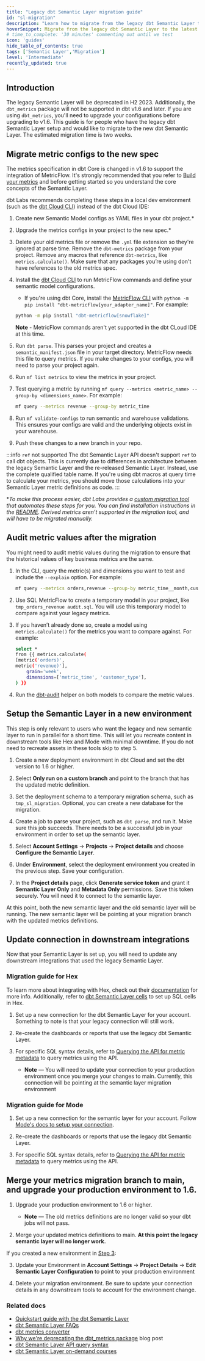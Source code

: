 ```yaml
---
title: "Legacy dbt Semantic Layer migration guide"
id: "sl-migration"
description: "Learn how to migrate from the legacy dbt Semantic Layer to the latest one."
hoverSnippet: Migrate from the legacy dbt Semantic Layer to the latest one.
# time_to_complete: '30 minutes' commenting out until we test
icon: 'guides'
hide_table_of_contents: true
tags: ['Semantic Layer','Migration']
level: 'Intermediate'
recently_updated: true
---
```


<div style={{maxWidth: '900px'}}>

## Introduction

The legacy Semantic Layer will be deprecated in H2 2023. Additionally, the `dbt_metrics` package will not be supported in dbt v1.6 and later. If you are using `dbt_metrics`, you'll need to upgrade your configurations before upgrading to v1.6. This guide is for people who have the legacy dbt Semantic Layer setup and would like to migrate to the new dbt Semantic Layer. The estimated migration time is two weeks. 


## Migrate metric configs to the new spec

The metrics specification in dbt Core is changed in v1.6 to support the integration of MetricFlow. It's strongly recommended that you refer to [Build your metrics](/docs/build/build-metrics-intro) and before getting started so you understand the core concepts of the Semantic Layer. 

dbt Labs recommends completing these steps in a local dev environment (such as the [dbt Cloud CLI](/docs/cloud/cloud-cli-installation)) instead of the dbt Cloud IDE: 

1. Create new Semantic Model configs as YAML files in your dbt project.*
1. Upgrade the metrics configs in your project to the new spec.* 
1. Delete your old metrics file or remove the `.yml` file extension so they're ignored at parse time. Remove the `dbt-metrics` package from your project. Remove any macros that reference `dbt-metrics`, like `metrics.calculate()`. Make sure that any packages you’re using don't have references to the old metrics spec. 
1. Install the [dbt Cloud CLI](/docs/cloud/cloud-cli-installation) to run MetricFlow commands and define your semantic model configurations.
   - If you're using dbt Core, install the [MetricFlow CLI](/docs/build/metricflow-commands) with `python -m pip install "dbt-metricflow[your_adapter_name]"`. For example: 

    ```bash
    python -m pip install "dbt-metricflow[snowflake]"
    ```
    **Note** - MetricFlow commands aren't yet supported in the dbt CLoud IDE at this time.

2. Run `dbt parse`. This parses your project and creates a `semantic_manifest.json` file in your target directory. MetricFlow needs this file to query metrics. If you make changes to your configs, you will need to parse your project again. 
3. Run `mf list metrics` to view the metrics in your project.
4. Test querying a metric by running `mf query --metrics <metric_name> --group-by <dimensions_name>`. For example:
    ```bash
    mf query --metrics revenue --group-by metric_time
    ```
5. Run `mf validate-configs` to run semantic and warehouse validations. This ensures your configs are valid and the underlying objects exist in your warehouse. 
6. Push these changes to a new branch in your repo.

:::info `ref` not supported
The dbt Semantic Layer API doesn't support `ref` to call dbt objects. This is currently due to differences in architecture between the legacy Semantic Layer and the re-released Semantic Layer. Instead, use the complete qualified table name. If you're using dbt macros at query time to calculate your metrics, you should move those calculations into your Semantic Layer metric definitions as code.
:::

**To make this process easier, dbt Labs provides a [custom migration tool](https://github.com/dbt-labs/dbt-converter) that automates these steps for you. You can find installation instructions in the [README](https://github.com/dbt-labs/dbt-converter/blob/master/README.md). Derived metrics aren’t supported in the migration tool, and will have to be migrated manually.*

## Audit metric values after the migration

You might need to audit metric values during the migration to ensure that the historical values of key business metrics are the same.

1. In the CLI, query the metric(s) and dimensions you want to test and include the `--explain` option. For example:
    ```bash 
    mf query --metrics orders,revenue --group-by metric_time__month,customer_type --explain
    ``` 
1. Use SQL MetricFlow to create a temporary model in your project, like `tmp_orders_revenue audit.sql`. You will use this temporary model to compare against your legacy metrics.
1. If you haven’t already done so, create a model using `metrics.calculate()` for the metrics you want to compare against. For example: 

    ```bash
    select * 
    from {{ metrics.calculate(  
    [metric('orders)',
    metric('revenue)'],
        grain='week',
        dimensions=['metric_time', 'customer_type'],
    ) }}
    ```

1. Run the [dbt-audit](https://github.com/dbt-labs/dbt-audit-helper) helper on both models to compare the metric values.

## Setup the Semantic Layer in a new environment

This step is only relevant to users who want the legacy and new semantic layer to run in parallel for a short time. This will let you recreate content in downstream tools like Hex and Mode with minimal downtime. If you do not need to recreate assets in these tools skip to step 5.

1. Create a new deployment environment in dbt Cloud and set the dbt version to 1.6 or higher.
   
2. Select **Only run on a custom branch** and point to the branch that has the updated metric definition.

3. Set the deployment schema to a temporary migration schema, such as `tmp_sl_migration`. Optional, you can create a new database for the migration. 

4. Create a job to parse your project, such as `dbt parse`, and run it. Make sure this job succeeds. There needs to be a successful job in your environment in order to set up the semantic layer.

5. Select **Account Settings** -> **Projects** -> **Project details** and choose **Configure the Semantic Layer**. 

6. Under **Environment**, select the deployment environment you created in the previous step. Save your configuration.

7. In the **Project details** page, click **Generate service token** and grant it **Semantic Layer Only** and **Metadata Only** permissions. Save this token securely. You will need it to connect to the semantic layer. 


At this point, both the new semantic layer and the old semantic layer will be running. The new semantic layer will be pointing at your migration branch with the updated metrics definitions. 

## Update connection in downstream integrations

Now that your Semantic Layer is set up, you will need to update any downstream integrations that used the legacy Semantic Layer. 

### Migration guide for Hex 

To learn more about integrating with Hex, check out their [documentation](https://learn.hex.tech/docs/connect-to-data/data-connections/dbt-integration#dbt-semantic-layer-integration) for more info. Additionally, refer to [dbt Semantic Layer cells](https://learn.hex.tech/docs/logic-cell-types/transform-cells/dbt-metrics-cells) to set up SQL cells in Hex. 

1. Set up a new connection for the dbt Semantic Layer for your account. Something to note is that your legacy connection will still work.

2. Re-create the dashboards or reports that use the legacy dbt Semantic Layer. 

3. For specific SQL syntax details, refer to [Querying the API for metric metadata](/docs/dbt-cloud-apis/sl-jdbc#querying-the-api-for-metric-metadata) to query metrics using the API.

   * **Note** &mdash; You will need to update your connection to your production environment once you merge your changes to main. Currently, this connection will be pointing at the semantic layer migration environment

### Migration guide for Mode

1. Set up a new connection for the semantic layer for your account. Follow [Mode's docs to setup your connection](https://mode.com/help/articles/supported-databases/#dbt-semantic-layer).

2. Re-create the dashboards or reports that use the legacy dbt Semantic Layer. 

3. For specific SQL syntax details, refer to [Querying the API for metric metadata](/docs/dbt-cloud-apis/sl-jdbc#querying-the-api-for-metric-metadata) to query metrics using the API.
   
## Merge your metrics migration branch to main, and upgrade your production environment to 1.6.

1. Upgrade your production environment to 1.6 or higher. 
   * **Note** &mdash; The old metrics definitions are no longer valid so your dbt jobs will not pass. 

2. Merge your updated metrics definitions to main. **At this point the legacy semantic layer will no longer work.**

If you created a new environment in [Step 3](#step-3-setup-the-semantic-layer-in-a-new-environment):

3. Update your Environment in **Account Settings** -> **Project Details** -> **Edit Semantic Layer Configuration** to point to your production environment

4. Delete your migration environment. Be sure to update your connection details in any downstream tools to account for the environment change.

### Related docs 

- [Quickstart guide with the dbt Semantic Layer](/guides/sl-snowflake-qs)
- [dbt Semantic Layer FAQs](/docs/use-dbt-semantic-layer/sl-faqs)
- [dbt metrics converter](https://github.com/dbt-labs/dbt-converter)
- [Why we're deprecating the dbt_metrics package](/blog/deprecating-dbt-metrics) blog post
- [dbt Semantic Layer API query syntax](/docs/dbt-cloud-apis/sl-jdbc#querying-the-api-for-metric-metadata) 
- [dbt Semantic Layer on-demand courses](https://courses.getdbt.com/courses/semantic-layer)

</div>
